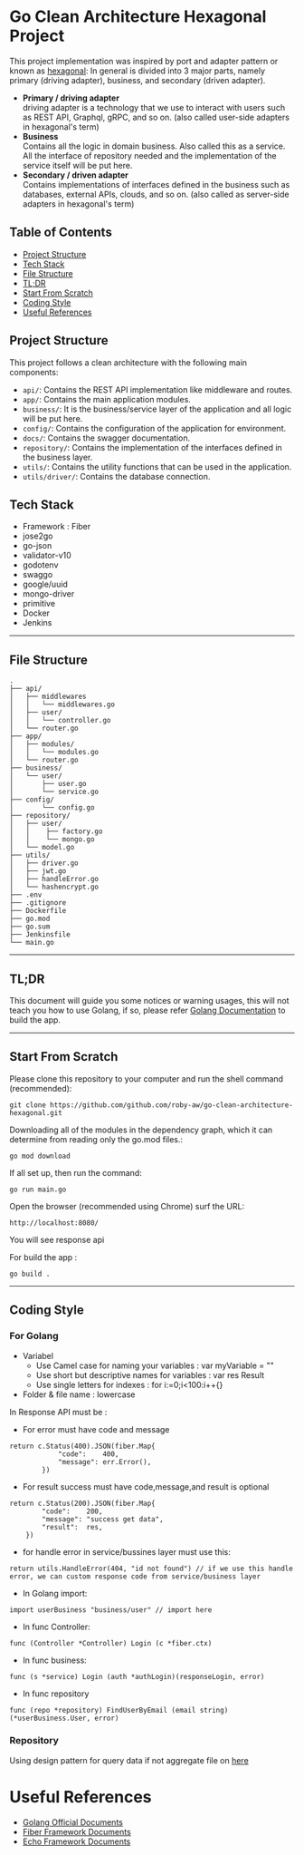 # Go Clean Architecture Hexagonal Project

This project implementation was inspired by port and adapter pattern or known as [hexagonal](https://content.octo.com/en/hexagonal-architecture-three-principles-and-an-implementation-example):
In general is divided into 3 major parts, namely primary (driving adapter), business, and secondary (driven adapter).
- **Primary / driving adapter**<br/>driving adapter is a technology that we use to interact with users such as REST API, Graphql, gRPC, and so on. (also called user-side adapters in hexagonal's term)
- **Business**<br/>Contains all the logic in domain business. Also called this as a service. All the interface of repository needed and the implementation of the service itself will be put here.
- **Secondary / driven adapter**<br/>Contains implementations of interfaces defined in the business such as databases, external APIs, clouds, and so on. (also called as server-side adapters in hexagonal's term)

## Table of Contents
- [Project Structure](#project-structure)
- [Tech Stack](#tech-stack)
- [File Structure](#file-structure)
- [TL;DR](#tldr)
- [Start From Scratch](#start-from-scratch)
- [Coding Style](#coding-style)
- [Useful References](#useful-references)

## Project Structure

This project follows a clean architecture with the following main components:
- `api/`: Contains the REST API implementation like middleware and routes.
- `app/`: Contains the main application modules.
- `business/`: It is the business/service layer of the application and all logic will be put here.
- `config/`: Contains the configuration of the application for environment.
- `docs/`: Contains the swagger documentation.
- `repository/`: Contains the implementation of the interfaces defined in the business layer.
- `utils/`: Contains the utility functions that can be used in the application.
- `utils/driver/`: Contains the database connection.

## Tech Stack
- Framework : Fiber
- jose2go 
- go-json
- validator-v10
- godotenv
- swaggo
- google/uuid
- mongo-driver
- primitive
- Docker
- Jenkins

---
## File Structure
```
.               
├── api/
│   ├── middlewares           
│   │   └── middlewares.go   
│   ├── user/                
│   │   └── controller.go     
│   └── router.go             
├── app/                     
│   ├── modules/             
│   │   └── modules.go        
│   └── router.go 
├── business/
│   └── user/                
│       ├── user.go          
│       └── service.go        
├── config/                  
│       └── config.go         
├── repository/
│   ├── user/                
│   │    ├── factory.go      
│   │    └── mongo.go         
│   └── model.go 
├── utils/                   
│   ├── driver.go            
│   ├── jwt.go               
│   ├── handleError.go     
│   └── hashencrypt.go       
├── .env                     
├── .gitignore               
├── Dockerfile               
├── go.mod                   
├── go.sum                   
├── Jenkinsfile              
└── main.go                  
```
---
## TL;DR
This document will guide you some notices or warning usages, this will not teach you how to use Golang, if so, please refer [Golang Documentation](https://go.dev/doc/tutorial/getting-started) to build the app.

---
## Start From Scratch
Please clone this repository to your computer and run the shell command (recommended):
```
git clone https://github.com/github.com/roby-aw/go-clean-architecture-hexagonal.git
```
Downloading all of the modules in the dependency graph, which it can determine from reading only the go.mod files.:
```
go mod download
```
If all set up, then run the command:
```
go run main.go
```
Open the browser (recommended using Chrome) surf the URL:
```
http://localhost:8080/
```
You will see response api

For build the app :
```
go build .
```

---
## Coding Style
### For Golang
- Variabel
    - Use Camel case for naming your variables : var myVariable = ""
    - Use short but descriptive names for variables : var res Result
    - Use single letters for indexes : for i:=0;i<100:i++{} 
- Folder & file name : lowercase

In Response API must be :
- For error must have code and message
```
return c.Status(400).JSON(fiber.Map{
			"code":    400,
			"message": err.Error(),
		})
```
- For result success must have code,message,and result is optional
```
return c.Status(200).JSON(fiber.Map{
		"code":    200,
		"message": "success get data",
		"result":  res,
	})
```
- for handle error in service/bussines layer must use this:
```
return utils.HandleError(404, "id not found") // if we use this handle error, we can custom response code from service/business layer
```
- In Golang import:
```golang
import userBusiness "business/user" // import here
```
- In func Controller:
```golang
func (Controller *Controller) Login (c *fiber.ctx)
```
- In func business:
```golang
func (s *service) Login (auth *authLogin)(responseLogin, error)
```
- In func repository
```golang
func (repo *repository) FindUserByEmail (email string)(*userBusiness.User, error)
```
### Repository
Using design pattern for query data if not aggregate file on [here](./repository/model.go)
# Useful References
- [Golang Official Documents](https://go.dev/doc/)
- [Fiber Framework Documents](https://docs.gofiber.io/)
- [Echo Framework Documents](https://echo.labstack.com/guide/)